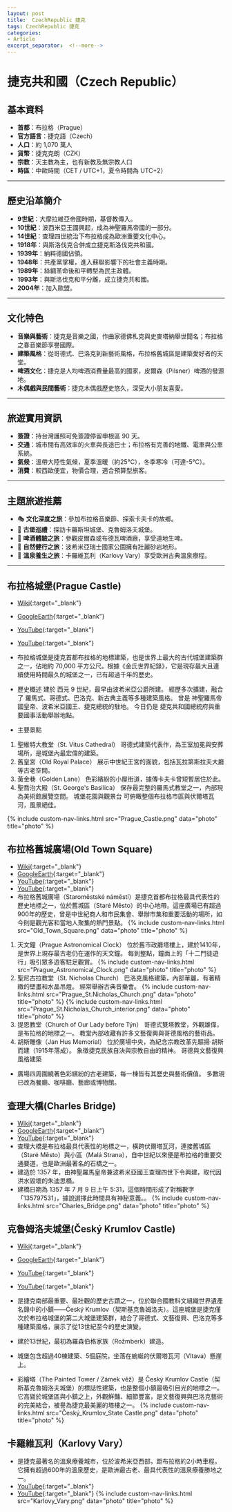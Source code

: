 ```yaml
---
layout: post
title:  CzechRepublic 捷克
tags: CzechRepublic 捷克 
categories:
- Article
excerpt_separator:  <!--more-->
---
```

# 捷克共和國（Czech Republic）

## 基本資料

- **首都**：布拉格（Prague）  
- **官方語言**：捷克語（Czech）  
- **人口**：約 1,070 萬人  
- **貨幣**：捷克克朗（CZK）  
- **宗教**：天主教為主，也有新教及無宗教人口  
- **時區**：中歐時間（CET / UTC+1，夏令時間為 UTC+2）

---

## 歷史沿革簡介

- **9世紀**：大摩拉維亞帝國時期，基督教傳入。
- **10世紀**：波西米亞王國興起，成為神聖羅馬帝國的一部分。
- **14世紀**：查理四世統治下布拉格成為歐洲重要文化中心。
- **1918年**：與斯洛伐克合併成立捷克斯洛伐克共和國。
- **1939年**：納粹德國佔領。
- **1948年**：共產黨掌權，進入蘇聯影響下的社會主義時期。
- **1989年**：絲綢革命後和平轉型為民主政體。
- **1993年**：與斯洛伐克和平分離，成立捷克共和國。
- **2004年**：加入歐盟。

---

## 文化特色

- **音樂與藝術**：捷克是音樂之國，作曲家德佛札克與史麥塔納舉世聞名；布拉格之春音樂節享譽國際。
- **建築風格**：從哥德式、巴洛克到新藝術風格，布拉格舊城區是建築愛好者的天堂。
- **啤酒文化**：捷克是人均啤酒消費量最高的國家，皮爾森（Pilsner）啤酒的發源地。
- **木偶戲與民間藝術**：捷克木偶戲歷史悠久，深受大小朋友喜愛。

---

## 旅遊實用資訊

- **簽證**：持台灣護照可免簽證停留申根區 90 天。
- **交通**：城市間有高效率的火車與長途巴士；布拉格有完善的地鐵、電車與公車系統。
- **氣候**：溫帶大陸性氣候，夏季溫暖（約25°C），冬季寒冷（可達-5°C）。
- **消費**：較西歐便宜，物價合理，適合預算型旅客。

---

## 主題旅遊推薦

- 🎭 **文化深度之旅**：參加布拉格音樂節、探索卡夫卡的故鄉。
- 🏰 **古堡巡禮**：探訪卡羅斯坦城堡、克魯姆洛夫城堡。
- 🍺 **啤酒體驗之旅**：參觀皮爾森或布德瓦啤酒廠，享受道地生啤。
- 🥾 **自然健行之旅**：波希米亞瑞士國家公園擁有壯麗砂岩地形。
- 🛁 **溫泉養生之旅**：卡羅維瓦利（Karlovy Vary）享受歐洲古典溫泉療程。

---

## 布拉格城堡(Prague Castle)
- [Wiki](https://zh.wikipedia.org/wiki/布拉格城堡 "Wiki"){:target="_blank"} 
- [GoogleEarth](https://earth.google.com/web/search/Prague+Castle/@50.09131212,14.40215451,266.93522571a,816.43371876d,34.99999971y,5.69633721h,64.61748327t,360r/ "GoogleEarth"){:target="_blank"} 
- [YouTube](https://www.youtube.com/watch?v=lEB5xaqjulc&ab_channel=August "YouTube"){:target="_blank"} 
- [YouTube](https://www.youtube.com/watch?v=HxAx79fVDVo&ab_channel=PerceptionPhilosophy "YouTube"){:target="_blank"} 
- 布拉格城堡是捷克首都布拉格的地標建築，也是世界上最大的古代城堡建築群之一，佔地約 70,000 平方公尺。根據《金氏世界紀錄》，它是現存最大且連續使用時間最久的城堡之一，已有超過千年的歷史。

- 歷史概述
建於 西元 9 世紀，最早由波希米亞公爵所建。
經歷多次擴建，融合了 羅馬式、哥德式、巴洛克、新古典主義等多種建築風格。
曾是 神聖羅馬帝國皇帝、波希米亞國王、捷克總統的駐地。
今日仍是 捷克共和國總統府與重要國事活動舉辦地點。
- 主要景點
1. 聖維特大教堂（St. Vitus Cathedral）
哥德式建築代表作，為王室加冕與安葬場所，是城堡內最宏偉的建築。
2. 舊皇宮（Old Royal Palace）
展示中世紀王宮的面貌，包括瓦拉第斯拉夫大廳等古老空間。
3. 黃金巷（Golden Lane）
色彩繽紛的小屋街道，據傳卡夫卡曾短暫居住於此。
4. 聖喬治大殿（St. George's Basilica）
保存最完整的羅馬式教堂之一，內部現為美術館展覽空間。
城堡花園與觀景台
可俯瞰整個布拉格市區與伏爾塔瓦河，風景絕佳。

{% include custom-nav-links.html src="Prague_Castle.png" data="photo" title="photo" %} 

## 布拉格舊城廣場(Old Town Square)
- [Wiki](https://zh.wikipedia.org/wiki/布拉格舊城廣場 "Wiki"){:target="_blank"} 
- [GoogleEarth](https://earth.google.com/web/search/Old+Town+Square/@50.08897692,14.41857278,214.09406246a,1575.63564039d,35y,5.93696495h,53.32843866t,0r/ "GoogleEarth"){:target="_blank"}
- [YouTube](https://youtu.be/fXlTURiSbWA?si=tf1vv0YDFqk8y3I7 "YouTube"){:target="_blank"} 
- [YouTube](https://youtu.be/pZF0eZPZBMk?si=LjKu1DvdYUaKlEDq "YouTube"){:target="_blank"} 
- 布拉格舊城廣場（Staroměstské náměstí）是捷克首都布拉格最具代表性的歷史地標之一，位於舊城區（Staré Město）的中心地帶。這座廣場已有超過900年的歷史，曾是中世紀商人和市民集會、舉辦市集和重要活動的場所，如今則是觀光客和當地人聚集的熱門景點。
{% include custom-nav-links.html src="Old_Town_Square.png" data="photo" title="photo" %} 
1. 天文鐘（Prague Astronomical Clock）
位於舊市政廳塔樓上，建於1410年，是世界上現存最古老仍在運作的天文鐘。
每到整點，鐘面上的「十二門徒遊行」吸引眾多遊客駐足觀賞。
{% include custom-nav-links.html src="Prague_Astronomical_Clock.png" data="photo" title="photo" %} 
2. 聖尼古拉教堂（St. Nicholas Church）
巴洛克風格建築，內部華麗，有著精緻的壁畫和水晶吊燈。
經常舉辦古典音樂會。
{% include custom-nav-links.html src="Prague_St.Nicholas_Church.png" data="photo" title="photo" %} 
{% include custom-nav-links.html src="Prague_St.Nicholas_Church_interior.png" data="photo" title="photo" %} 
3. 提恩教堂（Church of Our Lady before Týn）
哥德式雙塔教堂，外觀雄偉，是布拉格的地標之一。
教堂內部收藏有許多文藝復興與哥德風格的藝術品。
4. 胡斯雕像（Jan Hus Memorial）
位於廣場中央，為紀念宗教改革先驅揚·胡斯而建（1915年落成）。
象徵捷克民族自決與宗教自由的精神。
哥德與文藝復興風格建築
- 廣場四周圍繞著色彩繽紛的古老建築，每一棟皆有其歷史與藝術價值。
多數現已改為餐廳、咖啡廳、藝廊或博物館。

## 查理大橋(Charles Bridge)
- [Wiki](https://zh.wikipedia.org/wiki/查理大橋 "Wiki"){:target="_blank"} 
- [GoogleEarth](https://earth.google.com/web/search/Charles+Bridge/@50.08631194,14.41129624,184.93665218a,718.86418397d,35y,1.5093767h,60.10273521t,0r/ "GoogleEarth"){:target="_blank"}
- [YouTube](https://www.youtube.com/watch?v=h5NELNFGPMI&ab_channel=DWTravel "YouTube"){:target="_blank"}  
- 查理大橋是布拉格最具代表性的地標之一，橫跨伏爾塔瓦河，連接舊城區（Staré Město）與小區（Malá Strana），自中世紀以來便是布拉格的重要交通要道，也是歐洲最著名的石橋之一。
- 建造於 1357 年，由神聖羅馬皇帝兼波希米亞國王查理四世下令興建，取代因洪水毀壞的朱迪思橋。
- 建橋日期為 1357 年 7 月 9 日上午 5:31，這個時間形成了對稱數字「135797531」，據說選擇此時間具有神秘意義。。
{% include custom-nav-links.html src="Charles_Bridge.png" data="photo" title="photo" %} 

## 克魯姆洛夫城堡(Český Krumlov Castle)
- [Wiki](https://zh.wikipedia.org/zh-tw/%E6%8D%B7%E5%85%8B%E5%85%8B%E9%B2%81%E5%A7%86%E6%B4%9B%E5%A4%AB%E5%9F%8E%E5%A0%A1 "Wiki"){:target="_blank"} 
- [GoogleEarth](https://earth.google.com/web/search/%c4%8cesk%c3%bd+Krumlov+Castle/@48.81216389,14.31589969,503.02885524a,736.62258247d,35y,3.52586134h,55.11897108t,0r/ "GoogleEarth"){:target="_blank"} 
- [YouTube](https://www.youtube.com/watch?v=ffS17KkyaFA&ab_channel=RokGoesAround "YouTube"){:target="_blank"} 
- [YouTube](https://www.youtube.com/watch?v=Jqp1MvAsxuo&ab_channel=KarinaWalks4K "YouTube"){:target="_blank"} 

- 是捷克南部最重要、最壯觀的歷史古蹟之一，位於聯合國教科文組織世界遺產名錄中的小鎮——Český Krumlov（契斯基克魯姆洛夫）。這座城堡是捷克僅次於布拉格城堡的第二大城堡建築群，結合了哥德式、文藝復興、巴洛克等多種建築風格，展示了從13世紀至今的歷史演變。
- 建於13世紀，最初為羅森伯格家族（Rožmberk）建造。
- 城堡包含超過40棟建築、5個庭院，坐落在蜿蜒的伏爾塔瓦河（Vltava）懸崖上。
- 彩繪塔（The Painted Tower / Zámek věž）是 Český Krumlov Castle（契斯基克魯姆洛夫城堡）的標誌性建築，也是整個小鎮最吸引目光的地標之一。它高聳於城堡區與小鎮之上，外觀鮮豔、細節豐富，是文藝復興與巴洛克藝術的完美結合，被譽為捷克最美麗的塔樓之一。
{% include custom-nav-links.html src="Český_Krumlov_State Castle.png" data="photo" title="photo" %} 

## 卡羅維瓦利（Karlovy Vary）
- 是捷克最著名的溫泉療養城市，位於波希米亞西部，距布拉格約2小時車程。它擁有超過600年的溫泉歷史，是歐洲最古老、最具代表性的溫泉療養勝地之一。
- [YouTube](https://www.youtube.com/watch?v=r9wiu0r8BqE&t=19s&ab_channel=BeforeYouGo "YouTube"){:target="_blank"} 
- [YouTube](https://www.youtube.com/watch?v=-z7JOGIr_A8&ab_channel=KarinaWalks4K "YouTube"){:target="_blank"} 
{% include custom-nav-links.html src="Karlovy_Vary.png" data="photo" title="photo" %} 

